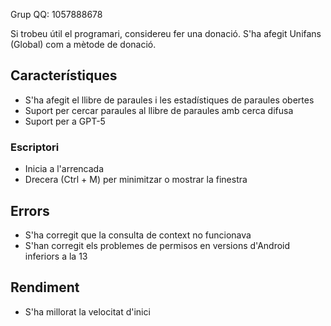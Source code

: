 Grup QQ: 1057888678

Si trobeu útil el programari, considereu fer una donació. S'ha afegit Unifans (Global) com a mètode de donació.

## Característiques

*   S'ha afegit el llibre de paraules i les estadístiques de paraules obertes
*   Suport per cercar paraules al llibre de paraules amb cerca difusa
*   Suport per a GPT-5

### Escriptori

*   Inicia a l'arrencada
*   Drecera (Ctrl + M) per minimitzar o mostrar la finestra

## Errors

*   S'ha corregit que la consulta de context no funcionava
*   S'han corregit els problemes de permisos en versions d'Android inferiors a la 13

## Rendiment

*   S'ha millorat la velocitat d'inici